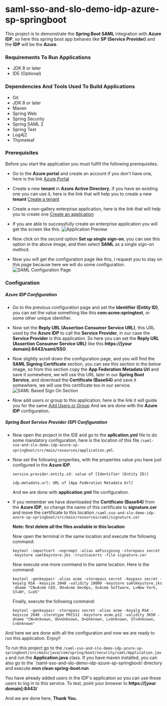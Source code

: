 # saml-sso-and-slo-demo-idp-azure-sp-springboot
This project is to demonstrate the **Spring Boot SAML** 
integration with **Azure IDP**, so here this spring boot 
app behaves like **SP (Service Provider)** and the **IDP** 
will be the **Azure**.

### Requirements To Run Applications
* JDK 8 or later
* IDE (Optional)

### Dependencies And Tools Used To Build Applications
* Git
* JDK 8 or later
* Maven
* Spring Web
* Spring Security
* Spring SAML 2
* Spring Test
* Log4j2
* Thymeleaf

### Prerequisites
Before you start the application you must fulfill the 
following prerequisites.
* Go to the **Azure portal** and create an account if you 
don't have one, here is the link [Azure Portal](https://azure.microsoft.com/en-in/free/search/?cdn=disable)

* Create a new **tenant** in **Azure Active Directory**, 
if you have an existing one you can use it, here is the 
link that will help you to create a new **tenant** [Create a tenant](https://docs.microsoft.com/en-us/azure/active-directory/fundamentals/active-directory-access-create-new-tenant)

* Create a non-gallery enterprise application, here is 
the link that will help you to create one 
[Create an application](https://docs.microsoft.com/en-us/azure/active-directory/manage-apps/add-non-gallery-app)

* If you are able to successfully create an enterprise 
application you will get the screen like this.
![Application Preview](src/main/resources/static/screenshots/app_overview.png)

* Now click on the second option **Set up single sign-on**, 
you can see this option in the above image, and then select 
**SAML** as a single sign-on method.

* Now you will get the configuration page like this, I 
request you to stay on this page because here we will do 
some configuration. 
![SAML Configuration Page](src/main/resources/static/screenshots/saml_based_sign_on.png)

### Configuration
##### Azure IDP Configuration
* Go to the previous configuration page and set the 
**Identifier (Entity ID)**, you can set the value something
like this **com:acme:springtest**, or some other unique identifier.

* Now set the **Reply URL (Assertion Consumer Service URL)**, 
this URL used by the **Azure IDP** to call the 
**Service Provider**, in our case the **Service Provider** 
is this application. So here you can set the 
**Reply URL (Assertion Consumer Service URL)** like this 
**https://[your domain]:8443/saml/SSO**.

* Now slightly scroll down the configuration page, and you 
will find the **SAML Signing Certificate** section, you can 
see this section in the below image, so from this section 
copy the **App Federation Metadata Url** and save it 
somewhere, we will use this URL later in our 
**Spring Boot Service**, and download the 
**Certificate (Base64)** and save it somewhere, we will use 
this certificate too in our service.
![SAML Based Sign On Section](src/main/resources/static/screenshots/saml-signing-certificate-section.png)

* Now add users or group to this application, here is the link it will 
guide you for the same [Add Users or Group](https://docs.microsoft.com/en-us/azure/active-directory/manage-apps/assign-user-or-group-access-portal)
And we are done with the **Azure IDP** configuration.

##### Spring Boot Service Provider (SP) Configuration
* Now open the project in the IDE and go to the 
**apllcation.yml** file to do some mandatory configuration, 
here is the location of this file 
`/saml-sso-and-slo-demo-idp-azure-sp-springboot/src/main/resources/application.yml`.

* Now set the following properties, with the properties value 
you have just configured in the **Azure IDP**.

      service.provider.entity.id: value of [Identifier (Entity ID)]
      
      idp.metadata.url: URL of [App Federation Metadata Url]

  And we are done with **application.yml** file configuration.
  
* If you remember we have downloaded the **Certificate (Base64)** 
from the **Azure IDP**, so change the name of this 
certificate to **signature.cer** and move the certificate 
to this location `/saml-sso-and-slo-demo-idp-azure-sp-springboot/src/main/resources/saml/signature.cer`

  **Note: first delete all the files available in this location**
  
  Now open the terminal in the same location and execute 
  the following command:
  
      keytool -importcert -noprompt -alias adfssigning -storepass secret -keystore samlKeystore.jks -trustcacerts -file signature.cer
  
  Now execute one more command in the same location. 
  Here is the command:
  
      keytool -genkeypair -alias acme -storepass secret -keypass secret -keyalg RSA -keysize 2048 -validity 10000 -keystore samlKeystore.jks -dname "CN=Acme CEO, OU=Acme DevOps, O=Acme Software, L=New York, ST=NY, C=US"
      
      
  Finally, execute the following command: 
  
      keytool -genkeypair -storepass secret -alias acme -keyalg RSA -keysize 2048 -storetype PKCS12 -keystore acme.p12 -validity 3650 -dname "CN=Unknown, OU=Unknown, O=Unknown, L=Unknown, ST=Unknown, C=Unknown"
      
  
And here we are done with all the configuration and now we are ready to run this application. Enjoy!!

To run this project go to the `/saml-sso-and-slo-demo-idp-azure-sp-springboot/src/main/java/com/spring/boot/security/saml/Application.java` and run the **Application.java** class. If you have maven installed, you can also go to the `/saml-sso-and-slo-demo-idp-azure-sp-springboot/ directory and execute **mvn clean spring-boot:run**

You have already added users in the IDP's application so you can use 
those users to log in to this service. To test, point your browser to **https://[your domain]:8443/**

And we are done here, **Thank You.**
